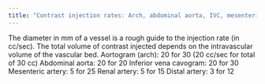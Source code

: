 ```yaml
---
title: "Contrast injection rates: Arch, abdominal aorta, IVC, mesenteric artery, renal artery, distal artery:"
---
```

The diameter in mm of a vessel is a rough guide to the injection rate (in cc/sec).
The total volume of contrast injected depends on the intravascular volume of the vascular bed.
Aortogram (arch): 20 for 30 (20 cc/sec for total of 30 cc)
Abdominal aorta: 20 for 20
Inferior vena cavogram: 20 for 30
Mesenteric artery: 5 for 25
Renal artery: 5 for 15
Distal artery: 3 for 12

